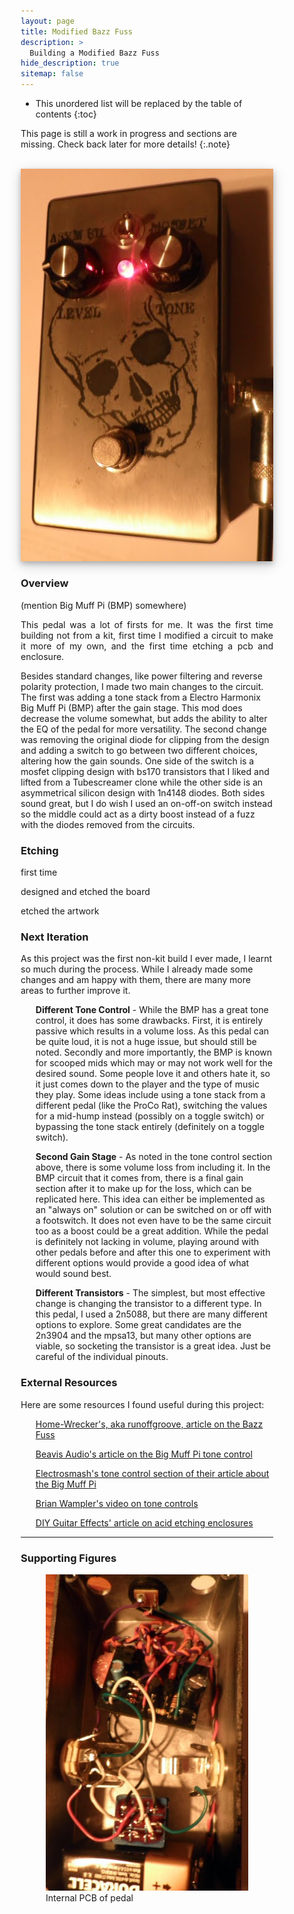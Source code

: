 ```yaml
---
layout: page
title: Modified Bazz Fuss
description: >
  Building a Modified Bazz Fuss
hide_description: true
sitemap: false
---
```


<style>

.banner {
  box-shadow: 0 4px 8px 0 rgba(0, 0, 0, 0.2), 0 6px 20px 0 rgba(0, 0, 0, 0.19);
  center;
}

.justify {
  text-align: justify;
}

.center {
  display: block;
  margin-left: auto;
  margin-right: auto;
  width: 50%;
}

* {
  box-sizing: border-box;
}

.column25 {
  float: left;
  width: 25%;
  padding: 10px;
}

.column30 {
  float: left;
  width: 30%;
  padding: 10px;
}

.column40 {
  float: left;
  width: 40%;
  padding: 10px;
}

.column50 {
  float: left;
  width: 50%;
  padding: 10px;
}

.column60 {
  float: left;
  width: 60%;
  padding: 10px;
}

.column70 {
  float: left;
  width: 70%;
  padding: 10px;
}

.column75 {
  float: left;
  width: 75%;
  padding: 10px;
}

.row:after {
  content: "";
  display: table;
  clear: both;
}

@media screen and (max-width: 600px) {
  .column25 {
    width: 100%;
  }
  .column30 {
    width: 100%;
  }
  .column40 {
    width: 100%;
  }
  .column50 {
    width: 100%;
  }
  .column60 {
    width: 100%;
  }
  .column70 {
    width: 100%;
  }
  .column75 {
    width: 100%;
  }
}

</style>


* This unordered list will be replaced by the table of contents
{:toc}

This page is still a work in progress and sections are missing. Check back later for more details!
{:.note}

<br>

<div style="text-align: center;">
  <img src="/assets/guitar/mbf/mbf_front_side.jpg"  alt="Modified Bazz Fuss" class="banner">
</div>



### Overview

(mention Big Muff Pi (BMP) somewhere)

<p class="justify">
  This pedal was a lot of firsts for me. It was the first time building not from a kit, first time I modified a circuit to make it more of my own, and the first time etching a pcb and enclosure.




</p>

Besides standard changes, like power filtering and reverse polarity protection, I made two main changes to the circuit. The first was adding a tone stack from a Electro Harmonix Big Muff Pi (BMP) after the gain stage. This mod does decrease the volume somewhat, but adds the ability to alter the EQ of the pedal for more versatility. The second change was removing the original diode for clipping from the design and adding a switch to go between two different choices, altering how the gain sounds. One side of the switch is a mosfet clipping design with bs170 transistors that I liked and lifted from a Tubescreamer clone while the other side is an asymmetrical silicon design with 1n4148 diodes. Both sides sound great, but I do wish I used an on-off-on switch instead so the middle could act as a dirty boost instead of a fuzz with the diodes removed from the circuits.


### Etching

first time

designed and etched the board

etched the artwork




### Next Iteration

As this project was the first non-kit build I ever made, I learnt so much during the process. While I already made some changes and am happy with them, there are many more areas to further improve it.

<ul>
<b>Different Tone Control</b> - While the BMP has a great tone control, it does has some drawbacks. First, it is entirely passive which results in a volume loss. As this pedal can be quite loud, it is not a huge issue, but should still be noted. Secondly and more importantly, the BMP is known for scooped mids which may or may not work well for the desired sound. Some people love it and others hate it, so it just comes down to the player and the type of music they play. Some ideas include using a tone stack from a different pedal (like the ProCo Rat), switching the values for a mid-hump instead (possibly on a toggle switch) or bypassing the tone stack entirely (definitely on a toggle switch).
</ul>


<ul>
<b>Second Gain Stage</b> - As noted in the tone control section above, there is some volume loss from including it. In the BMP circuit that it comes from, there is a final gain section after it to make up for the loss, which can be replicated here. This idea can either be implemented as an "always on" solution or can be switched on or off with a footswitch. It does not even have to be the same circuit too as a boost could be a great addition. While the pedal is definitely not lacking in volume, playing around with other pedals before and after this one to experiment with different options would provide a good idea of what would sound best.
</ul>


<ul>
<b>Different Transistors</b> - The simplest, but most effective change is changing the transistor to a different type. In this pedal, I used a 2n5088, but there are many different options to explore. Some great candidates are the 2n3904 and the mpsa13, but many other options are viable, so socketing the transistor is a great idea. Just be careful of the individual pinouts.  
</ul>


### External Resources

Here are some resources I found useful during this project:

<ul>
    <a href="https://home-wrecker.com/bazz.html" target="_blank">Home-Wrecker's, aka runoffgroove, article on the Bazz Fuss</a>
</ul>

<ul>
    <a href="https://beavisaudio.com/techpages/bigmufftonecontrol/" target="_blank">Beavis Audio's article on the Big Muff Pi tone control</a>
</ul>

<ul>
    <a href="https://www.electrosmash.com/big-muff-pi-analysis#link4" target="_blank">Electrosmash's tone control section of their article about the Big Muff Pi</a>
</ul>

<ul>
    <a href="https://www.youtube.com/watch?v=HZAuhjt75X4" target="_blank">Brian Wampler's video on tone controls</a>
</ul>

<ul>
    <a href="https://diy-guitar-effects.tumblr.com/etching" target="_blank">DIY Guitar Effects' article on acid etching enclosures</a>
</ul>

____

### Supporting Figures

<figure>
  <img src="/assets/guitar/mbf/mbf_guts.JPG"  alt="MBF Guts">
  <figcaption>Internal PCB of pedal</figcaption>
</figure>
